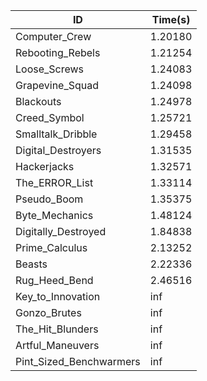 |ID|Time(s)|
|-|-|
|Computer_Crew|1.20180|
|Rebooting_Rebels|1.21254|
|Loose_Screws|1.24083|
|Grapevine_Squad|1.24098|
|Blackouts|1.24978|
|Creed_Symbol|1.25721|
|Smalltalk_Dribble|1.29458|
|Digital_Destroyers|1.31535|
|Hackerjacks|1.32571|
|The_ERROR_List|1.33114|
|Pseudo_Boom|1.35375|
|Byte_Mechanics|1.48124|
|Digitally_Destroyed|1.84838|
|Prime_Calculus|2.13252|
|Beasts|2.22336|
|Rug_Heed_Bend|2.46516|
|Key_to_Innovation|inf|
|Gonzo_Brutes|inf|
|The_Hit_Blunders|inf|
|Artful_Maneuvers|inf|
|Pint_Sized_Benchwarmers|inf|
